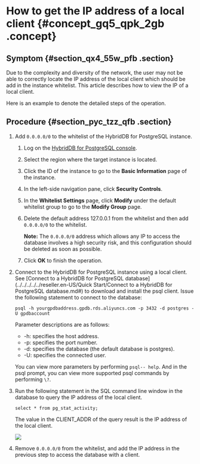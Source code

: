 # How to get the IP address of a local client {#concept_gq5_qpk_2gb .concept}

## Symptom {#section_qx4_55w_pfb .section}

Due to the complexity and diversity of the network, the user may not be able to correctly locate the IP address of the local client which should be add in the instance whitelist. This article describes how to view the IP of a local client.

Here is an example to denote the detailed steps of the operation.

## Procedure {#section_pyc_tzz_qfb .section}

1.  Add `0.0.0.0/0` to the whitelist of the HybridDB for PostgreSQL instance.
    1.  Log on the [HybridDB for PostgreSQL console](https://partners-intl.console.aliyun.com/#/gpdb).
    2.  Select the region where the target instance is located.

    3.  Click the ID of the instance to go to the **Basic Information** page of the instance.

    4.  In the left-side navigation pane, click **Security Controls**.

    5.  In the **Whitelist Settings** page, click **Modify** under the default whitelist group to go to the **Modify Group** page.

    6.  Delete the default address 127.0.0.1 from the whitelist and then add `0.0.0.0/0` to the whitelist.

        **Note:** The `0.0.0.0/0` address which allows any IP to access the database involves a high security risk, and this configuration should be deleted as soon as possible.

    7.  Click **OK** to finish the operation.

2.  Connect to the HybridDB for PostgreSQL instance using a local client. See [Connect to a HybridDB for PostgreSQL database](../../../../../reseller.en-US/Quick Start/Connect to a HybridDB for PostgreSQL database.md#) to download and install the psql client. Issue the following statement to connect to the database:

    ```
    psql -h yourgpdbaddress.gpdb.rds.aliyuncs.com -p 3432 -d postgres -U gpdbaccount
    ```

    Parameter descriptions are as follows:

    -   -h: specifies the host address.
    -   -p: specifies the port number.
    -   -d: specifies the database \(the default database is postgres\).
    -   -U: specifies the connected user.

    You can view more parameters by performing `psql-- help`. And in the psql prompt, you can view more supported psql commands by performing `\?`.

3.  Run the following statement in the SQL command line window in the database to query the IP address of the local client.

    ```
    select * from pg_stat_activity;
    ```

    The value in the CLIENT\_ADDR of the query result is the IP address of the local client.

    ![](http://static-aliyun-doc.oss-cn-hangzhou.aliyuncs.com/assets/img/80825/155073358738978_en-US.png)

4.  Remove `0.0.0.0/0` from the whitelist, and add the IP address in the previous step to access the database with a client.

